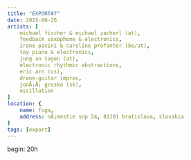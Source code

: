 ```yaml
---
title: "EXPORT#7"
date: 2015-06-26
artists: [
    michael fischer & michael zacherl (at),
    feedback saxophone & electronics,
    irene pacini & caroline profanter (be/at),
    toy piano & electronics,
    jung an tagen (at),
    electronic rhythmic abstractions,
    eric arn (us),
    drone-guitar improv,
    jonÃ¡Å¡ gruska (sk),
    oscillation
]
location: {
    name: fuga,
    address: nÃ¡mestie snp 24, 81101 bratislava, slovakia
}
tags: [export]
---
```

begin: 20h
